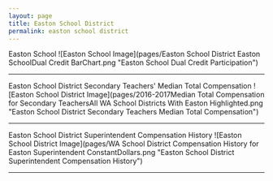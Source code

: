 ```yaml
---
layout: page
title: Easton School District
permalink: easton school district
---
```



Easton School
![Easton School Image](pages/Easton School District Easton SchoolDual Credit BarChart.png "Easton School Dual Credit Participation")

___

Easton School District Secondary Teachers' Median Total Compensation
![Easton School District Image](pages/2016-2017Median Total Compensation for Secondary TeachersAll WA School Districts With Easton Highlighted.png "Easton School District Secondary Teachers Median Total Compensation")

___

Easton School District Superintendent Compensation History
![Easton School District Image](pages/WA School District Compensation History for Easton Superintendent ConstantDollars.png "Easton School District Superintendent Compensation History")

___

